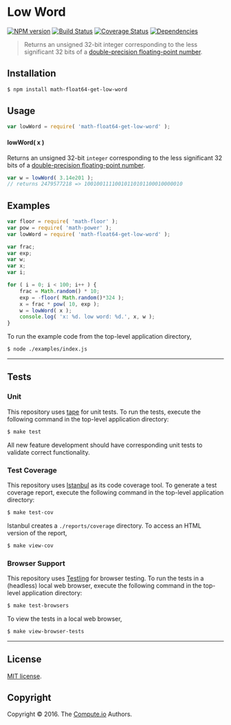 Low Word
===
[![NPM version][npm-image]][npm-url] [![Build Status][build-image]][build-url] [![Coverage Status][coverage-image]][coverage-url] [![Dependencies][dependencies-image]][dependencies-url]

> Returns an unsigned 32-bit integer corresponding to the less significant 32 bits of a [double-precision floating-point number][ieee754].


## Installation

``` bash
$ npm install math-float64-get-low-word
```


## Usage

``` javascript
var lowWord = require( 'math-float64-get-low-word' );
```

#### lowWord( x )

Returns an unsigned 32-bit `integer` corresponding to the less significant 32 bits of a [double-precision floating-point number][ieee754].

``` javascript
var w = lowWord( 3.14e201 );
// returns 2479577218 => 10010011110010110101100010000010
```


## Examples

``` javascript
var floor = require( 'math-floor' );
var pow = require( 'math-power' );
var lowWord = require( 'math-float64-get-low-word' );

var frac;
var exp;
var w;
var x;
var i;

for ( i = 0; i < 100; i++ ) {
	frac = Math.random() * 10;
	exp = -floor( Math.random()*324 );
	x = frac * pow( 10, exp );
	w = lowWord( x );
	console.log( 'x: %d. low word: %d.', x, w );
}
```

To run the example code from the top-level application directory,

``` bash
$ node ./examples/index.js
```


---
## Tests

### Unit

This repository uses [tape][tape] for unit tests. To run the tests, execute the following command in the top-level application directory:

``` bash
$ make test
```

All new feature development should have corresponding unit tests to validate correct functionality.


### Test Coverage

This repository uses [Istanbul][istanbul] as its code coverage tool. To generate a test coverage report, execute the following command in the top-level application directory:

``` bash
$ make test-cov
```

Istanbul creates a `./reports/coverage` directory. To access an HTML version of the report,

``` bash
$ make view-cov
```


### Browser Support

This repository uses [Testling][testling] for browser testing. To run the tests in a (headless) local web browser, execute the following command in the top-level application directory:

``` bash
$ make test-browsers
```

To view the tests in a local web browser,

``` bash
$ make view-browser-tests
```

<!-- [![browser support][browsers-image]][browsers-url] -->


---
## License

[MIT license](http://opensource.org/licenses/MIT).


## Copyright

Copyright &copy; 2016. The [Compute.io][compute-io] Authors.


[npm-image]: http://img.shields.io/npm/v/math-float64-get-low-word.svg
[npm-url]: https://npmjs.org/package/math-float64-get-low-word

[build-image]: http://img.shields.io/travis/math-io/float64-get-low-word/master.svg
[build-url]: https://travis-ci.org/math-io/float64-get-low-word

[coverage-image]: https://img.shields.io/codecov/c/github/math-io/float64-get-low-word/master.svg
[coverage-url]: https://codecov.io/github/math-io/float64-get-low-word?branch=master

[dependencies-image]: http://img.shields.io/david/math-io/float64-get-low-word.svg
[dependencies-url]: https://david-dm.org/math-io/float64-get-low-word

[dev-dependencies-image]: http://img.shields.io/david/dev/math-io/float64-get-low-word.svg
[dev-dependencies-url]: https://david-dm.org/dev/math-io/float64-get-low-word

[github-issues-image]: http://img.shields.io/github/issues/math-io/float64-get-low-word.svg
[github-issues-url]: https://github.com/math-io/float64-get-low-word/issues

[tape]: https://github.com/substack/tape
[istanbul]: https://github.com/gotwarlost/istanbul
[testling]: https://ci.testling.com

[compute-io]: https://github.com/compute-io/
[ieee754]: https://en.wikipedia.org/wiki/IEEE_754-1985
